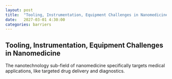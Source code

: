 ```yaml
---
layout: post
title:  "Tooling, Instrumentation, Equipment Challenges in Nanomedicine"
date:   2027-03-01 4:30:00
categories: barriers
---
```


## Tooling, Instrumentation, Equipment Challenges in Nanomedicine

The nanotechnology sub-field of nanomedicine specifically targets medical applications, like targeted drug delivery and diagnostics.



